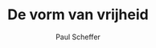 ---
title: "De vorm van vrijheid"
author: "Paul Scheffer"
isbn: ""
isbn13: ""
rating: "4"
publisher: "Bezige Bij b.v., Uitgeverij De"
pages: "190"
publishYear: "2018"
read: "2018"
goodreads_id: "41954148"
---